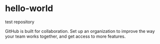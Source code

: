 # hello-world
test repository

GitHub is built for collaboration. Set up an organization to improve the way your team works together, and get access to more features.
